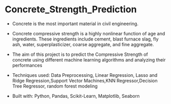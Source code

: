 # Concrete_Strength_Prediction
* Concrete is the most important material in civil engineering.

* Concrete compressive strength is a highly nonlinear function of age and ingredients. These ingredients include cement, blast furnace slag, fly ash, water, superplasticizer, coarse aggregate, and fine aggregate.

* The aim of this project is to predict the Compressive Strength of concrete using different machine learning algorithms and analyzing their performances

* Techniques used: Data Preprocessing, Linear Regression, Lasso and Ridge Regression,Support Vector Machines,KNN Regressor,Decision Tree Regressor, random forest modeling

* Built with: Python, Pandas, Scikit-Learn, Matplotlib, Seaborn
